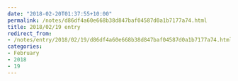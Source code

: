 ```yaml
---
date: "2018-02-20T01:37:55+10:00"
permalink: /notes/d86df4a60e668b38d847baf04587d0a1b7177a74.html
title: 2018/02/19 entry
redirect_from:
- /notes/entry/2018/02/19/d86df4a60e668b38d847baf04587d0a1b7177a74.html
categories:
- February
- 2018
- 19
---
```

